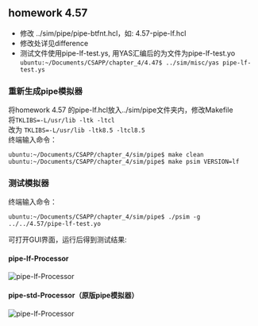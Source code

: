 ## homework 4.57
- 修改 ../sim/pipe/pipe-btfnt.hcl，如: 4.57-pipe-lf.hcl  
- 修改处详见difference
- 测试文件使用pipe-lf-test.ys, 用YAS汇编后的为文件为pipe-lf-test.yo
```ubuntu:~/Documents/CSAPP/chapter_4/4.47$ ../sim/misc/yas pipe-lf-test.ys```

### 重新生成pipe模拟器
将homework 4.57 的pipe-lf.hcl放入../sim/pipe文件夹内，修改Makefile  
将```TKLIBS=-L/usr/lib -ltk -ltcl```  
改为 ```TKLIBS=-L/usr/lib -ltk8.5 -ltcl8.5```  
终端输入命令：  
```
ubuntu:~/Documents/CSAPP/chapter_4/sim/pipe$ make clean
ubuntu:~/Documents/CSAPP/chapter_4/sim/pipe$ make psim VERSION=lf
```  
### 测试模拟器  
终端输入命令：  
```
ubuntu:~/Documents/CSAPP/chapter_4/sim/pipe$ ./psim -g ../../4.57/pipe-lf-test.yo
```  
可打开GUI界面，运行后得到测试结果:

#### pipe-lf-Processor  
![pipe-lf-Processor](https://github.com/DesmondoRay/CSAPP/blob/master/chapter_4/4.57/pipe-lf-Processor.png)  

#### pipe-std-Processor（原版pipe模拟器）  
![pipe-lf-Processor](https://github.com/DesmondoRay/CSAPP/blob/master/chapter_4/4.57/pipe-std-Processor.png)